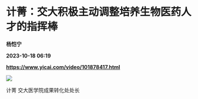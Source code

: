 # 计菁：交大积极主动调整培养生物医药人才的指挥棒
**杨恺宁**

**2023-10-18 06:19**

**https://www.yicai.com/video/101878417.html**

![](http://imgcdn.yicai.com/vms-new/2023/10/78f02c9d-c0b2-422f-9172-dce3be7f0f14_io1Q.jpg) 

计菁 交大医学院成果转化处处长